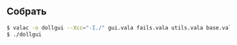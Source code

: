 ## Собрать
```bash
$ valac -o dollgui --Xcc="-I./" gui.vala fails.vala utils.vala base.vala consts.vala --pkg gtk+-3.0 --pkg posix
$ ./dollgui
```
